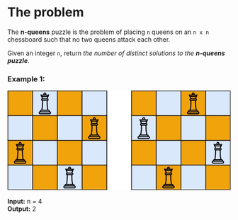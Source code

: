 # The problem

The **n-queens** puzzle is the problem of placing `n` queens on an `n x n` chessboard such that no two queens attack each other.

Given an integer `n`, return _the number of distinct solutions to the **n-queens puzzle**_.

### Example 1:

![img.png](img.png)

**Input:** n = 4  
**Output:** 2
